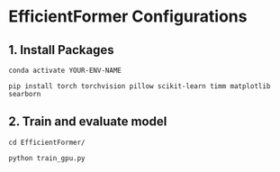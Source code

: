 #        EfficientFormer Configurations

## 1. Install Packages

```shell
conda activate YOUR-ENV-NAME

pip install torch torchvision pillow scikit-learn timm matplotlib searborn
```



## 2. Train and evaluate model

```shell
cd EfficientFormer/

python train_gpu.py
```
